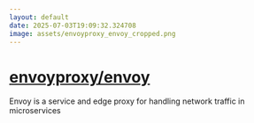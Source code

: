 ```yaml
---
layout: default
date: 2025-07-03T19:09:32.324708
image: assets/envoyproxy_envoy_cropped.png
---
```


# [envoyproxy/envoy](https://github.com/envoyproxy/envoy)

Envoy is a service and edge proxy for handling network traffic in microservices
